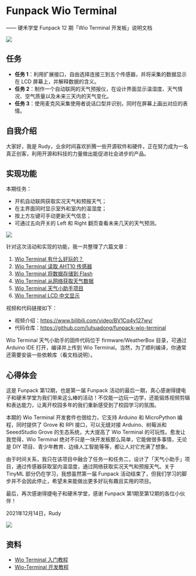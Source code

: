# Funpack Wio Terminal
—— 硬禾学堂 Funpack 12 期「Wio Terminal 开发板」说明文档

![](https://www.eetree.cn/storage/page/digikey-funpack/image/12/banner.png)

## 任务

- **任务 1**：利用扩展接口，自由选择连接三到五个传感器，并将采集的数据显示在 LCD 屏幕上，并解释数据的含义。
- **任务 2**：制作一个自动联网的天气预报仪，在设计界面显示温湿度、天气情况、空气质量以及未来三天内的天气变化。
- **任务 3**：使用麦克风采集使用者说话口型并识别，同时在屏幕上画出对应的表情。



## 自我介绍

大家好，我是 Rudy，业余时间喜欢折腾一些开源软件和硬件，正在努力成为一名真正创客，利用开源和科技的力量做出能促进社会进步的产品。



## 实现功能

本期任务：

- 开机自动联网获取实况天气和预报天气；
- 在主界面同时显示室外和室内的温湿度；
- 按上方左键可手动更新天气信息；
- 可通过五向开关的 Left 和 Right 翻页查看未来几天的天气预测。

![](https://static.getiot.tech/Funpack12_WioT_WeatherBox.png)

针对这次活动和实现的功能，我一共整理了六篇文章：

1. [Wio Terminal 有什么好玩的？](https://luhuadong.blog.csdn.net/article/details/121924371)
2. [Wio Terminal 读取 AHT10 传感器](https://luhuadong.blog.csdn.net/article/details/121924554)
3. [Wio Terminal 将数据存储到 Flash](https://luhuadong.blog.csdn.net/article/details/121924656)
4. [Wio Terminal 从网络获取天气数据](https://luhuadong.blog.csdn.net/article/details/121924844)
5. [Wio Terminal 天气小助手项目](https://luhuadong.blog.csdn.net/article/details/121924915)
5. [Wio Terminal LCD 中文显示](https://luhuadong.blog.csdn.net/article/details/121939994)

视频和代码链接如下：

- 视频介绍：<https://www.bilibili.com/video/BV1Cq4y127wy/> 
- 代码仓库：<https://github.com/luhuadong/funpack-wio-terminal>

Wio Terminal 天气小助手的固件代码位于 firmware/WeatherBox 目录，可通过 Arduino IDE 打开，编译并上传到 Wio Terminal。当然，为了顺利编译，你通常还需要安装一些依赖库（看文档说明）。



## 心得体会

这是 Funpack 第12期，也是第一届 Funpack 活动的最后一期，真心感谢得捷电子和硬禾学堂为我们带来这么棒的活动！不仅能一边玩一边学，还能锻炼视频剪辑和表达能力，让离开校园多年的我们重新感受到了校园学习的氛围。

本期的 Wio Terminal 开发套件也很给力，它支持 Arduino 和 MicroPython 编程，同时提供了 Grove 和 RPI 接口，可以无缝对接 Arduino、树莓派和 SeeedStudio Grove 的生态系统，大大提高了 Wio Terminal 的可玩性。愈发让我觉得，Wio Terminal 绝对不只是一块开发板那么简单，它能做很多事情，无论是 DIY 项目、青少年教育、边缘人工智能等等，都让人对它充满了想象。

由于时间关系，我只在该项目中融合了任务一和任务二，设计了「天气小助手」项目，通过传感器获取室内温湿度，通过网络获取实况天气和预报天气。关于 TinyML 部分仍在学习，我想虽然第一届 Funpack 活动结束了，但我们学习的脚步并不会因此停止，希望未来能做出更多好玩有趣且实用的项目。

最后，再次感谢得捷电子和硬禾学堂，感谢 Funpack 第1期至第12期的各位小伙伴！

2021年12月14日，Rudy



![](https://static.getiot.tech/Funpack12_Wio_Terminal_Cover.jpeg)



## 资料

- [Wio Terminal 入门教程](https://wiki.seeedstudio.com/cn/Wio-Terminal-Getting-Started/)
- [Wio-Terminal 开发教程](https://getiot.tech/category/wiot)
